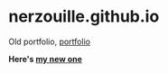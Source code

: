 # nerzouille.github.io
Old portfolio, [portfolio](https://nerzouille.github.io)

**Here's [my new one](https://noasmoter.vercel.app)**
